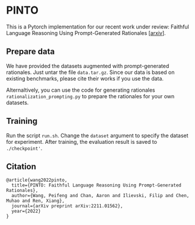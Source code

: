 # PINTO  
This is a Pytorch implementation for our recent work under review: 
Faithful Language Reasoning Using Prompt-Generated Rationales [[arxiv](https://arxiv.org/abs/2211.01562)].

## Prepare data

We have provided the datasets augmented with prompt-generated rationales. Just untar the file `data.tar.gz`. Since our data is based on existing benchmarks, please cite their works if you use the data.

Alternaltively, you can use the code for generating rationales `rationalization_prompting.py` to prepare the rationales for your own datasets. 

## Training
Run the script `run.sh`. Change the `dataset` argument to specify the dataset for experiment. After training, the evaluation result is saved to `./checkpoint'`.

## Citation
```
@article{wang2022pinto,
  title={PINTO: Faithful Language Reasoning Using Prompt-Generated Rationales},
  author={Wang, Peifeng and Chan, Aaron and Ilievski, Filip and Chen, Muhao and Ren, Xiang},
  journal={arXiv preprint arXiv:2211.01562},
  year={2022}
}
```

